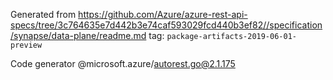 Generated from https://github.com/Azure/azure-rest-api-specs/tree/3c764635e7d442b3e74caf593029fcd440b3ef82//specification/synapse/data-plane/readme.md tag: `package-artifacts-2019-06-01-preview`

Code generator @microsoft.azure/autorest.go@2.1.175


